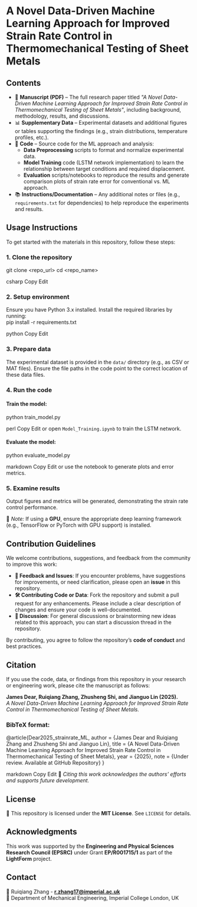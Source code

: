 # A Novel Data-Driven Machine Learning Approach for Improved Strain Rate Control in Thermomechanical Testing of Sheet Metals

## Contents
- 📄 **Manuscript (PDF)** – The full research paper titled *"A Novel Data-Driven Machine Learning Approach for Improved Strain Rate Control in Thermomechanical Testing of Sheet Metals"*, including background, methodology, results, and discussions.  
- 📊 **Supplementary Data** – Experimental datasets and additional figures or tables supporting the findings (e.g., strain distributions, temperature profiles, etc.).  
- 🔢 **Code** – Source code for the ML approach and analysis:  
  - **Data Preprocessing** scripts to format and normalize experimental data.  
  - **Model Training** code (LSTM network implementation) to learn the relationship between target conditions and required displacement.  
  - **Evaluation** scripts/notebooks to reproduce the results and generate comparison plots of strain rate error for conventional vs. ML approach.  
- 📚 **Instructions/Documentation** – Any additional notes or files (e.g., `requirements.txt` for dependencies) to help reproduce the experiments and results.  

## Usage Instructions
To get started with the materials in this repository, follow these steps:  

### 1. Clone the repository  
git clone <repo_url> cd <repo_name>

csharp
Copy
Edit

### 2. Setup environment  
Ensure you have Python 3.x installed. Install the required libraries by running:  
pip install -r requirements.txt

python
Copy
Edit

### 3. Prepare data  
The experimental dataset is provided in the `data/` directory (e.g., as CSV or MAT files). Ensure the file paths in the code point to the correct location of these data files.  

### 4. Run the code  
#### Train the model:  
python train_model.py

perl
Copy
Edit
or open `Model_Training.ipynb` to train the LSTM network.  

#### Evaluate the model:  
python evaluate_model.py

markdown
Copy
Edit
or use the notebook to generate plots and error metrics.  

### 5. Examine results  
Output figures and metrics will be generated, demonstrating the strain rate control performance.  

🔹 *Note:* If using a **GPU**, ensure the appropriate deep learning framework (e.g., TensorFlow or PyTorch with GPU support) is installed.  

## Contribution Guidelines
We welcome contributions, suggestions, and feedback from the community to improve this work:  
- **📝 Feedback and Issues**: If you encounter problems, have suggestions for improvements, or need clarification, please open an **issue** in this repository.  
- **🛠️ Contributing Code or Data**: Fork the repository and submit a pull request for any enhancements. Please include a clear description of changes and ensure your code is well-documented.  
- **💬 Discussion**: For general discussions or brainstorming new ideas related to this approach, you can start a discussion thread in the repository.  

By contributing, you agree to follow the repository’s **code of conduct** and best practices.  

## Citation
If you use the code, data, or findings from this repository in your research or engineering work, please cite the manuscript as follows:  

**James Dear, Ruiqiang Zhang, Zhusheng Shi, and Jianguo Lin (2025).**  
*A Novel Data-Driven Machine Learning Approach for Improved Strain Rate Control in Thermomechanical Testing of Sheet Metals.*  

### BibTeX format:  
@article{Dear2025_strainrate_ML, author = {James Dear and Ruiqiang Zhang and Zhusheng Shi and Jianguo Lin}, title = {A Novel Data-Driven Machine Learning Approach for Improved Strain Rate Control in Thermomechanical Testing of Sheet Metals}, year = {2025}, note = {Under review. Available at GitHub Repository} }

markdown
Copy
Edit
📌 *Citing this work acknowledges the authors’ efforts and supports future development.*  

## License
🔖 This repository is licensed under the **MIT License**. See `LICENSE` for details.  

## Acknowledgments
This work was supported by the **Engineering and Physical Sciences Research Council (EPSRC)** under Grant **EP/R001715/1** as part of the **LightForm** project.  

## Contact
📧 Ruiqiang Zhang - **r.zhang17@imperial.ac.uk**  
📍 Department of Mechanical Engineering, Imperial College London, UK  
